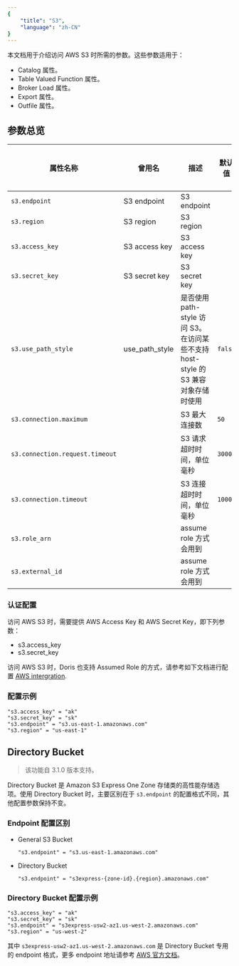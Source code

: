 ```yaml
---
{
    "title": "S3",
    "language": "zh-CN"
}
---
```


本文档用于介绍访问 AWS S3 时所需的参数。这些参数适用于：
- Catalog 属性。
- Table Valued Function 属性。
- Broker Load 属性。
- Export 属性。
- Outfile 属性。

## 参数总览

| 属性名称                     | 曾用名         | 描述                                           | 默认值        | 是否必须 |
|------------------------------|----------------|------------------------------------------------|--------------|----------|
| `s3.endpoint`                 | S3 endpoint    | S3 endpoint                                    |              | 是       |
| `s3.region`                   | S3 region      | S3 region                                      |              | 否       |
| `s3.access_key`               | S3 access key  | S3 access key                                  |              | 是       |
| `s3.secret_key`               | S3 secret key  | S3 secret key                                  |              | 是       |
| `s3.use_path_style`           | use_path_style | 是否使用 path-style 访问 S3。在访问某些不支持 host-style 的 S3 兼容对象存储时使用 | `false`      | 否       |
| `s3.connection.maximum`       |                | S3 最大连接数                                  | `50`         | 否       |
| `s3.connection.request.timeout` |                | S3 请求超时时间，单位毫秒                     | `3000`       | 否       |
| `s3.connection.timeout`       |                | S3 连接超时时间，单位毫秒                     | `1000`       | 否       |
| `s3.role_arn`       |                |   assume role 方式会用到                   |        | 否       |
| `s3.external_id`       |                |   assume role 方式会用到                   |        | 否       |

### 认证配置

访问 AWS S3 时，需要提供 AWS Access Key 和 AWS Secret Key，即下列参数：
- s3.access_key
- s3.secret_key

访问 AWS S3 时，Doris 也支持 Assumed Role 的方式，请参考如下文档进行配置
[AWS intergration](../../admin-manual/auth/integrations/aws-authentication-and-authorization.md#assumed-role-authentication).


### 配置示例

```properties
"s3.access_key" = "ak"
"s3.secret_key" = "sk"
"s3.endpoint" = "s3.us-east-1.amazonaws.com"
"s3.region" = "us-east-1"
```

## Directory Bucket

> 该功能自 3.1.0 版本支持。

Directory Bucket 是 Amazon S3 Express One Zone 存储类的高性能存储选项。使用 Directory Bucket 时，主要区别在于 `s3.endpoint` 的配置格式不同，其他配置参数保持不变。

### Endpoint 配置区别

- General S3 Bucket

    ```
    "s3.endpoint" = "s3.us-east-1.amazonaws.com"
    ```

- Directory Bucket

    ```
    "s3.endpoint" = "s3express-{zone-id}.{region}.amazonaws.com"
    ```

### Directory Bucket 配置示例

```properties
"s3.access_key" = "ak"
"s3.secret_key" = "sk"
"s3.endpoint" = "s3express-usw2-az1.us-west-2.amazonaws.com"
"s3.region" = "us-west-2"
```

其中 `s3express-usw2-az1.us-west-2.amazonaws.com` 是 Directory Bucket 专用的 endpoint 格式，更多 endpoint 地址请参考 [AWS 官方文档](https://docs.aws.amazon.com/AmazonS3/latest/userguide/s3-express-Regions-and-Zones.html)。
